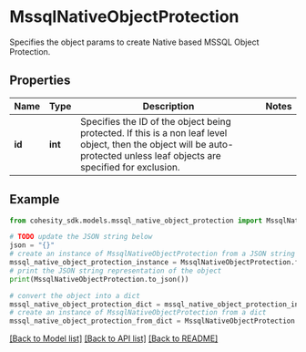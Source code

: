 # MssqlNativeObjectProtection

Specifies the object params to create Native based MSSQL Object Protection.

## Properties

Name | Type | Description | Notes
------------ | ------------- | ------------- | -------------
**id** | **int** | Specifies the ID of the object being protected. If this is a non leaf level object, then the object will be auto-protected unless leaf objects are specified for exclusion. | 

## Example

```python
from cohesity_sdk.models.mssql_native_object_protection import MssqlNativeObjectProtection

# TODO update the JSON string below
json = "{}"
# create an instance of MssqlNativeObjectProtection from a JSON string
mssql_native_object_protection_instance = MssqlNativeObjectProtection.from_json(json)
# print the JSON string representation of the object
print(MssqlNativeObjectProtection.to_json())

# convert the object into a dict
mssql_native_object_protection_dict = mssql_native_object_protection_instance.to_dict()
# create an instance of MssqlNativeObjectProtection from a dict
mssql_native_object_protection_from_dict = MssqlNativeObjectProtection.from_dict(mssql_native_object_protection_dict)
```
[[Back to Model list]](../README.md#documentation-for-models) [[Back to API list]](../README.md#documentation-for-api-endpoints) [[Back to README]](../README.md)



